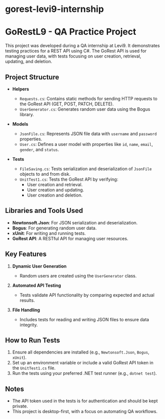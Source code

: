 # gorest-levi9-internship
# GoRestL9 - QA Practice Project

This project was developed during a QA internship at Levi9. It demonstrates testing practices for a REST API using C#. The GoRest API is used for managing user data, with tests focusing on user creation, retrieval, updating, and deletion.

## Project Structure

- **Helpers**  
  - `Requests.cs`: Contains static methods for sending HTTP requests to the GoRest API (GET, POST, PATCH, DELETE).
  - `UserGenerator.cs`: Generates random user data using the Bogus library.

- **Models**  
  - `JsonFile.cs`: Represents JSON file data with `username` and `password` properties.  
  - `User.cs`: Defines a user model with properties like `id`, `name`, `email`, `gender`, and `status`.

- **Tests**  
  - `FileSaving.cs`: Tests serialization and deserialization of `JsonFile` objects to and from disk.  
  - `UnitTest1.cs`: Tests the GoRest API by verifying:
    - User creation and retrieval.
    - User creation and updating.
    - User creation and deletion.

## Libraries and Tools Used

- **Newtonsoft.Json**: For JSON serialization and deserialization.
- **Bogus**: For generating random user data.
- **xUnit**: For writing and running tests.
- **GoRest API**: A RESTful API for managing user resources.

## Key Features

1. **Dynamic User Generation**  
   - Random users are created using the `UserGenerator` class.

2. **Automated API Testing**  
   - Tests validate API functionality by comparing expected and actual results.

3. **File Handling**  
   - Includes tests for reading and writing JSON files to ensure data integrity.

## How to Run Tests

1. Ensure all dependencies are installed (e.g., `Newtonsoft.Json`, `Bogus`, `xUnit`).
2. Set up an environment variable or include a valid GoRest API token in the `UnitTest1.cs` file.
3. Run the tests using your preferred .NET test runner (e.g., `dotnet test`).

## Notes

- The API token used in the tests is for authentication and should be kept private.
- This project is desktop-first, with a focus on automating QA workflows.
